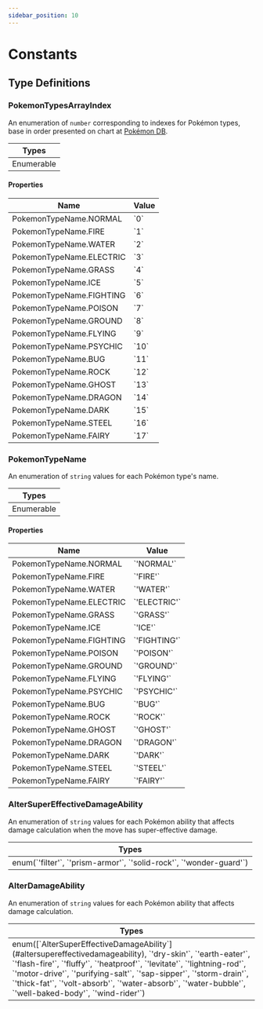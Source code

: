 ```yaml
---
sidebar_position: 10
---
```


# Constants

## Type Definitions

### PokemonTypesArrayIndex

An enumeration of `number` corresponding to indexes for Pokémon types, base in order presented on chart at [Pokémon DB](https://pokemondb.net/type).

<table className='full-width'>
  <thead className='left upc'>
    <tr>
      <th>Types</th>
    </tr>
  </thead>
  <tbody>
    <tr>
      <td>Enumerable</td>
    </tr>
  </tbody>
</table>

#### Properties
<table className='full-width'>
  <thead className='left upc'>
    <tr>
      <th>Name</th>
      <th>Value</th>
    </tr>
  </thead>
  <tbody>
    <tr>
      <td>PokemonTypeName.NORMAL</td>
      <td>`0`</td>
    </tr>
    <tr>
      <td>PokemonTypeName.FIRE</td>
      <td>`1`</td>
    </tr>
    <tr>
      <td>PokemonTypeName.WATER</td>
      <td>`2`</td>
    </tr>
    <tr>
      <td>PokemonTypeName.ELECTRIC</td>
      <td>`3`</td>
    </tr>
    <tr>
      <td>PokemonTypeName.GRASS</td>
      <td>`4`</td>
    </tr>
    <tr>
      <td>PokemonTypeName.ICE</td>
      <td>`5`</td>
    </tr>
    <tr>
      <td>PokemonTypeName.FIGHTING</td>
      <td>`6`</td>
    </tr>
    <tr>
      <td>PokemonTypeName.POISON</td>
      <td>`7`</td>
    </tr>
    <tr>
      <td>PokemonTypeName.GROUND</td>
      <td>`8`</td>
    </tr>
    <tr>
      <td>PokemonTypeName.FLYING</td>
      <td>`9`</td>
    </tr>
    <tr>
      <td>PokemonTypeName.PSYCHIC</td>
      <td>`10`</td>
    </tr>
    <tr>
      <td>PokemonTypeName.BUG</td>
      <td>`11`</td>
    </tr>
    <tr>
      <td>PokemonTypeName.ROCK</td>
      <td>`12`</td>
    </tr>
    <tr>
      <td>PokemonTypeName.GHOST</td>
      <td>`13`</td>
    </tr>
    <tr>
      <td>PokemonTypeName.DRAGON</td>
      <td>`14`</td>
    </tr>
    <tr>
      <td>PokemonTypeName.DARK</td>
      <td>`15`</td>
    </tr>
    <tr>
      <td>PokemonTypeName.STEEL</td>
      <td>`16`</td>
    </tr>
    <tr>
      <td>PokemonTypeName.FAIRY</td>
      <td>`17`</td>
    </tr>
  </tbody>
</table>


### PokemonTypeName

An enumeration of `string` values for each Pokémon type's name.

<table className='full-width'>
  <thead className='left upc'>
    <tr>
      <th>Types</th>
    </tr>
  </thead>
  <tbody>
    <tr>
      <td>Enumerable</td>
    </tr>
  </tbody>
</table>

#### Properties
<table className='full-width'>
  <thead className='left upc'>
    <tr>
      <th>Name</th>
      <th>Value</th>
    </tr>
  </thead>
  <tbody>
    <tr>
      <td>PokemonTypeName.NORMAL</td>
      <td>`'NORMAL'`</td>
    </tr>
    <tr>
      <td>PokemonTypeName.FIRE</td>
      <td>`'FIRE'`</td>
    </tr>
    <tr>
      <td>PokemonTypeName.WATER</td>
      <td>`'WATER'`</td>
    </tr>
    <tr>
      <td>PokemonTypeName.ELECTRIC</td>
      <td>`'ELECTRIC'`</td>
    </tr>
    <tr>
      <td>PokemonTypeName.GRASS</td>
      <td>`'GRASS'`</td>
    </tr>
    <tr>
      <td>PokemonTypeName.ICE</td>
      <td>`'ICE'`</td>
    </tr>
    <tr>
      <td>PokemonTypeName.FIGHTING</td>
      <td>`'FIGHTING'`</td>
    </tr>
    <tr>
      <td>PokemonTypeName.POISON</td>
      <td>`'POISON'`</td>
    </tr>
    <tr>
      <td>PokemonTypeName.GROUND</td>
      <td>`'GROUND'`</td>
    </tr>
    <tr>
      <td>PokemonTypeName.FLYING</td>
      <td>`'FLYING'`</td>
    </tr>
    <tr>
      <td>PokemonTypeName.PSYCHIC</td>
      <td>`'PSYCHIC'`</td>
    </tr>
    <tr>
      <td>PokemonTypeName.BUG</td>
      <td>`'BUG'`</td>
    </tr>
    <tr>
      <td>PokemonTypeName.ROCK</td>
      <td>`'ROCK'`</td>
    </tr>
    <tr>
      <td>PokemonTypeName.GHOST</td>
      <td>`'GHOST'`</td>
    </tr>
    <tr>
      <td>PokemonTypeName.DRAGON</td>
      <td>`'DRAGON'`</td>
    </tr>
    <tr>
      <td>PokemonTypeName.DARK</td>
      <td>`'DARK'`</td>
    </tr>
    <tr>
      <td>PokemonTypeName.STEEL</td>
      <td>`'STEEL'`</td>
    </tr>
    <tr>
      <td>PokemonTypeName.FAIRY</td>
      <td>`'FAIRY'`</td>
    </tr>
  </tbody>
</table>

### AlterSuperEffectiveDamageAbility

An enumeration of `string` values for each Pokémon ability that affects damage calculation when the move has super-effective damage.

<table className='full-width'>
  <thead className='left upc'>
    <tr>
      <th>Types</th>
    </tr>
  </thead>
  <tbody>
    <tr>
      <td>enum(`'filter'`, `'prism-armor'`, `'solid-rock'`, `'wonder-guard'`)</td>
    </tr>
  </tbody>
</table>

### AlterDamageAbility

An enumeration of `string` values for each Pokémon ability that affects damage calculation.

<table className='full-width'>
  <thead className='left upc'>
    <tr>
      <th>Types</th>
    </tr>
  </thead>
  <tbody>
    <tr>
      <td>
      enum([`AlterSuperEffectiveDamageAbility`](#altersupereffectivedamageability), `'dry-skin'`, `'earth-eater'`, `'flash-fire'`, `'fluffy'`, `'heatproof'`, `'levitate'`, `'lightning-rod'`, `'motor-drive'`, `'purifying-salt'`, `'sap-sipper'`, `'storm-drain'`, `'thick-fat'`, `'volt-absorb'`, `'water-absorb'`, `'water-bubble'`, `'well-baked-body'`, `'wind-rider'`)
      </td>
    </tr>
  </tbody>
</table>